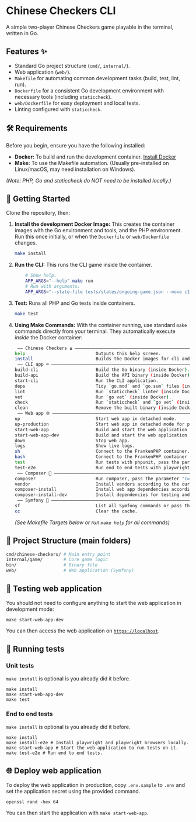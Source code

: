 # Chinese Checkers CLI

A simple two-player Chinese Checkers game playable in the terminal, written in Go.

## Features ✨

- Standard Go project structure (`cmd/`, `internal/`).
- Web application (`web/`).
- `Makefile` for automating common development tasks (build, test, lint, run).
- `Dockerfile` for a consistent Go development environment with necessary tools (including `staticcheck`).
- `web/Dockerfile` for easy deployment and local tests.
- Linting configured with `staticcheck`.

## 🛠️ Requirements

Before you begin, ensure you have the following installed:

- **Docker:** To build and run the development container. [Install Docker](https://docs.docker.com/get-docker/)
- **Make:** To use the Makefile automation. (Usually pre-installed on Linux/macOS, may need installation on Windows).

_(Note: PHP, Go and staticcheck do NOT need to be installed locally.)_

## 🚀 Getting Started

Clone the repository, then:

1.  **Install the development Docker Image:**
    This creates the container images with the Go environment and tools, and the PHP environment. Run this once initially, or when the `Dockerfile` or `web/Dockerfile` changes.

    ```bash
    make install
    ```

2.  **Run the CLI:**
    This runs the CLI game inside the container.

    ```bash
		# Show help.
		APP_ARGS="--help" make run
		# Run with arguments.
		APP_ARGS="--state-file tests/states/ongoing-game.json --move c1,d1" make run
    ```

3.  **Test:**
    Runs all PHP and Go tests inside containers.

    ```bash
    make test
    ```

4.  **Using Make Commands:**
    With the container running, use standard `make` commands directly from your terminal. They automatically execute _inside_ the Docker container:

    ```bash
     —— Chinese Checkers ♟️ ——————————————————————————————————————————————————————
    help                           Outputs this help screen.
    install                        Builds the Docker images for cli and web apps.
     —— CLI app ⌨️ ———————————————————————————————————————————————————————————————
    build-cli                      Build the Go binary (inside Docker).
    build-api                      Build the API binary (inside Docker).
    start-cli                      Run the CLI application.
    deps                           Tidy `go.mod` and `go.sum` files (inside Docker).
    lint                           Run `staticcheck` linter (inside Docker).
    vet                            Run `go vet` (inside Docker).
    check                          Run `staticcheck` and `go vet` (inside Docker).
    clean                          Remove the built binary (inside Docker).
     —— Web app 🌐 ———————————————————————————————————————————————————————————————
    up                             Start web app in detached mode.
    up-production                  Start web app in detached mode for production.
    start-web-app                  Build and start the web application for production.
    start-web-app-dev              Build and start the web application in dev mode.
    down                           Stop web app.
    logs                           Show live logs.
    sh                             Connect to the FrankenPHP container.
    bash                           Connect to the FrankenPHP container via bash so up and down arrows go to previous commands.
    test                           Run tests with phpunit, pass the parameter "c=" to add options to phpunit, example: make test c="--group e2e --stop-on-failure".
    test-e2e                       Run end to end tests with playwright.
     —— Composer 🧙 ——————————————————————————————————————————————————————————————
    composer                       Run composer, pass the parameter "c=" to run a given command, example: make composer c='req symfony/orm-pack'.
    vendor                         Install vendors according to the current composer.lock file.
    composer-install               Install web app dependencies according to the current composer.lock file.
    composer-install-dev           Install dependencies for testing and developing the web app.
     —— Symfony 🎵 ———————————————————————————————————————————————————————————————
    sf                             List all Symfony commands or pass the parameter "c=" to run a given command, example: make sf c=about.
    cc                             Clear the cache.
    ```

    _(See Makefile Targets below or run `make help` for all commands)_

## 🧱 Project Structure (main folders)

```bash
cmd/chinese-checkers/ # Main entry point
internal/game/        # Core game logic
bin/                  # Binary file
web/                  # Web application (Symfony)
```

## 👷 Testing web application

You should not need to configure anything to start the web application in development mode:

```shell
make start-web-app-dev
```

You can then access the web application on [`https://localhost`](https://localhost).

## 🧪 Running tests

### Unit tests

`make install` is optional is you already did it before.

```shell
make install
make start-web-app-dev
make test
```

### End to end tests

`make install` is optional is you already did it before.

```shell
make install
make install-e2e # Install playwright and playwright browsers locally.
make start-web-app # Start the web application to run tests on it.
make test-e2e # Run end to end tests.
```

## 🌐 Deploy web application

To deploy the web application in production, copy `.env.sample` to `.env`
and set the application secret using the provided command.

```shell
openssl rand -hex 64
```

You can then start the application with `make start-web-app`.
